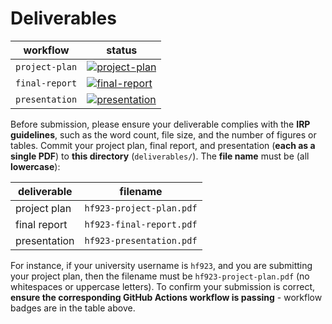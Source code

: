 # Deliverables

| workflow | status |
| - | - |
| `project-plan` | [![project-plan](https://github.com/ese-msc-2023/irp-hf923/actions/workflows/project-plan.yml/badge.svg)](https://github.com/ese-msc-2023/irp-hf923/actions/workflows/project-plan.yml) |
| `final-report` | [![final-report](https://github.com/ese-msc-2023/irp-hf923/actions/workflows/final-report.yml/badge.svg)](https://github.com/ese-msc-2023/irp-hf923/actions/workflows/final-report.yml) |
| `presentation` | [![presentation](https://github.com/ese-msc-2023/irp-hf923/actions/workflows/presentation.yml/badge.svg)](https://github.com/ese-msc-2023/irp-hf923/actions/workflows/presentation.yml) |

Before submission, please ensure your deliverable complies with the **IRP guidelines**, such as the word count, file size, and the number of figures or tables. Commit your project plan, final report, and presentation (**each as a single PDF**) to **this directory** (`deliverables/`). The **file name** must be (all **lowercase**):

| deliverable | filename |
| - | - |
| project plan | `hf923-project-plan.pdf` |
| final report | `hf923-final-report.pdf` |
| presentation | `hf923-presentation.pdf` |

For instance, if your university username is `hf923`, and you are submitting your project plan, then the filename must be `hf923-project-plan.pdf` (no whitespaces or uppercase letters). To confirm your submission is correct, **ensure the corresponding GitHub Actions workflow is passing** - workflow badges are in the table above.
